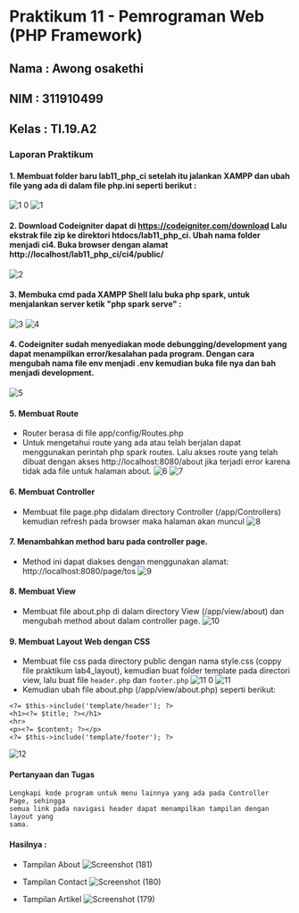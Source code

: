 # Praktikum 11 - Pemrograman Web (PHP Framework)

## Nama   : Awong osakethi
## NIM    : 311910499
## Kelas  : TI.19.A2

### Laporan Praktikum

#### 1.	Membuat folder baru lab11_php_ci setelah itu jalankan XAMPP dan ubah file yang ada di dalam file php.ini seperti berikut :
![1 0](https://user-images.githubusercontent.com/56240483/122004331-78ea8000-cdde-11eb-9b06-e72ed5dfdfef.png)
![1](https://user-images.githubusercontent.com/56240483/122004334-7ab44380-cdde-11eb-90ee-d92117c952ce.png)
#### 2. Download Codeigniter dapat di https://codeigniter.com/download  Lalu ekstrak file zip ke direktori htdocs/lab11_php_ci. Ubah nama folder menjadi ci4. Buka browser dengan alamat http://localhost/lab11_php_ci/ci4/public/
![2](https://user-images.githubusercontent.com/56240483/122004048-18f3d980-cdde-11eb-842c-0c8f32d04b81.png)
#### 3.	Membuka cmd pada XAMPP Shell lalu buka php spark, untuk menjalankan server ketik "php spark serve" :
![3](https://user-images.githubusercontent.com/56240483/122004051-198c7000-cdde-11eb-8271-9fbe980d97d2.png)
![4](https://user-images.githubusercontent.com/56240483/122004055-1a250680-cdde-11eb-8015-c0f9a912357b.png)
#### 4.	Codeigniter sudah menyediakan mode debungging/development yang dapat menampilkan error/kesalahan pada program. Dengan cara mengubah nama file env menjadi .env kemudian buka file nya dan bah menjadi development. 
![5](https://user-images.githubusercontent.com/56240483/122004056-1abd9d00-cdde-11eb-83be-65f58e851d1b.png)
#### 5.	Membuat Route
-	Router berasa di file app/config/Routes.php
-	Untuk mengetahui route yang ada atau telah berjalan dapat menggunakan perintah php spark routes. Lalu akses route yang telah dibuat dengan akses http://localhost:8080/about jika terjadi error karena tidak ada file untuk halaman about.
![6](https://user-images.githubusercontent.com/56240483/122004063-1db88d80-cdde-11eb-9396-ef05ee01ab62.png)
![7](https://user-images.githubusercontent.com/56240483/122004079-23ae6e80-cdde-11eb-86e3-eded11c28a0f.png)
#### 6.	Membuat Controller
-	Membuat file page.php didalam directory Controller (/app/Controllers) kemudian refresh pada browser maka halaman akan muncul
![8](https://user-images.githubusercontent.com/56240483/122004083-24470500-cdde-11eb-8a92-a37ed4e4b3ae.png)
#### 7.	Menambahkan method baru pada controller page.
-	Method ini dapat diakses dengan menggunakan alamat: http://localhost:8080/page/tos
![9](https://user-images.githubusercontent.com/56240483/122004090-27da8c00-cdde-11eb-9b42-96b4907b94bd.png)
#### 8.	Membuat View
- Membuat file about.php di dalam directory View (/app/view/about) dan mengubah method about dalam controller page.
![10](https://user-images.githubusercontent.com/56240483/122004101-2ad57c80-cdde-11eb-992f-6cd74c442ed7.png)
#### 9.	Membuat Layout Web dengan CSS
-	Membuat file css pada directory public dengan nama style.css (coppy file praktikum lab4_layout), kemudian buat folder template pada directori view, lalu buat file ```header.php``` dan ```footer.php```
![11 0](https://user-images.githubusercontent.com/56240483/122005453-da5f1e80-cddf-11eb-9ab4-99e078a97af6.png)
![11](https://user-images.githubusercontent.com/56240483/122005444-d6330100-cddf-11eb-912f-bd6773754fc6.png)
- Kemudian ubah file about.php (/app/view/about.php) seperti berikut:
```
<?= $this->include('template/header'); ?>
<h1><?= $title; ?></h1>
<hr>
<p><?= $content; ?></p>
<?= $this->include('template/footer'); ?>
```
![12](https://user-images.githubusercontent.com/56240483/122005449-d92df180-cddf-11eb-8045-34ddb208a950.png)

#### Pertanyaan dan Tugas
````
Lengkapi kode program untuk menu lainnya yang ada pada Controller Page, sehingga 
semua link pada navigasi header dapat menampilkan tampilan dengan layout yang 
sama.
````
#### Hasilnya :
- Tampilan About
![Screenshot (181)](https://user-images.githubusercontent.com/56240483/122054557-fc719480-ce11-11eb-9d9a-bbaf70a79daf.png)

- Tampilan Contact
![Screenshot (180)](https://user-images.githubusercontent.com/56240483/122054551-fbd8fe00-ce11-11eb-9d5d-5ed8224503c7.png)

- Tampilan Artikel
![Screenshot (179)](https://user-images.githubusercontent.com/56240483/122054529-f7ace080-ce11-11eb-82b6-dc3f3740aaad.png)
